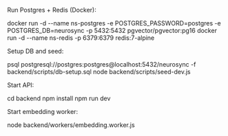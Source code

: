 Run Postgres + Redis (Docker):

docker run -d --name ns-postgres -e POSTGRES_PASSWORD=postgres -e POSTGRES_DB=neurosync -p 5432:5432 pgvector/pgvector:pg16
docker run -d --name ns-redis -p 6379:6379 redis:7-alpine

Setup DB and seed:

psql postgresql://postgres:postgres@localhost:5432/neurosync -f backend/scripts/db-setup.sql
node backend/scripts/seed-dev.js

Start API:

cd backend
npm install
npm run dev

Start embedding worker:

node backend/workers/embedding.worker.js



